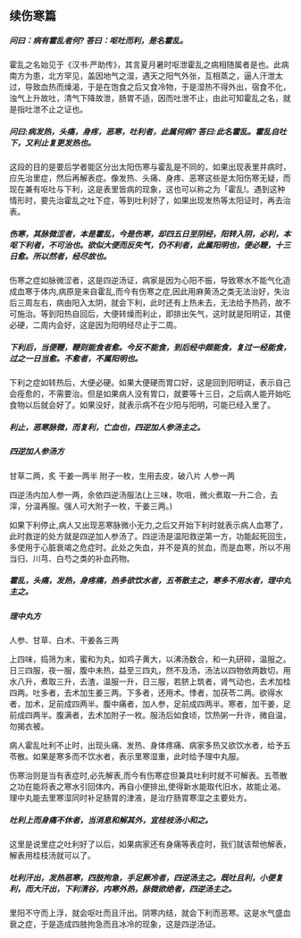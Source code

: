 ## 续伤寒篇

##### 问曰：病有霍乱者何? 答曰：呕吐而利，是名霍乱。

霍乱之名始见于《汉书·严助传》，其言夏月暑时呕泄霍乱之病相随属者是也。此病南方为患，北方罕见，盖因地气之湿，遇天之阳气外张，互相蒸之，逼人汗泄太过，导致血热而燥渴，于是在饱食之后又食冷物，于是湿热不得外出，宿食不化，浊气上升故吐，清气下降故泄，肠胃不适，因而吐泄不止，由此可知霍乱之名，就是指吐泄不止之证也。

##### 问曰:病发热，头痛，身疼，恶寒，吐利者，此属何病? 答曰:此名霍乱。霍乱自吐下，又利止复更发热也。

这段的目的是要后学者能区分出太阳伤寒与霍乱是不同的，如果出现表里并病时，应先治里症，然后再解表症。像发热、头痛、身疼、恶寒这些是太阳伤寒无疑，而现在兼有呕吐与下利，这是表里皆病的现象，这也可以称之为「霍乱!。遇到这种情形时，要先治霍乱之吐下症，等到吐利好了，如果出现发热等太阳证时，再去治表。

##### 伤寒，其脉微涩者，本是霍乱，今是伤寒，却四五日至阴经，阳转入阴，必利，本呕下利者，不可治也。欲似大便而反失气，仍不利者，此属阳明也，便必鞭，十三日愈。所以然者，经尽故也。

伤寒之症如脉微涩者，这是四逆汤证，病家是因为心阳不振，导致寒水不能气化造成血寒于体内,病原是来自霍乱,而今有伤寒之症,因此用麻黄汤之类无法治好，失治后三周左右，病由阳入太阴，就会下利，此时还有上热未去，无法给予热药，故不可施治。等到阳热自回后，大便转燥而利止，即排出矢气，这时就是阳明证，其便必硬，二周内会好，这是因为阳明经尽止于二周。

##### 下利后，当便鞭，鞭则能食者愈。今反不能食，到后经中颇能食，复过一经能食，过之一日当愈。不愈者，不属阳明也。

下利之症如转热后，大便必硬。如果大便硬而胃口好，这是回到阳明证，表示自己会痊愈的，不需要治。但是如果病人没有胃口，就要等十三日，之后病人能开始吃食物以后就会好了。如果没好，就表示病不在少阳与阳明，可能已经入里了。

##### 利止，恶寒脉微，而复利，亡血也，四逆加人参汤主之。

##### 四逆加人参汤方

甘草二两，炙 干姜一两半 附子一枚，生用去皮，破八片 人参一两

四逆汤内加人参一两，余依四逆汤服法(上三味，吹咀，微火煮取一升二合，去滓，分温再服。强人可大附子一枚，干姜三两。)

如果下利停止,病人又出现恶寒脉微小无力,之后又开始下利时就表示病人血寒了，此时救逆的处方就是四逆加人参汤了。四逆汤是温阳救逆第一方，功能起死回生，多使用于心脏衰竭之危症时。此处之失血，并不是真的贫血，而是血寒，所以不用当归、川芎、白芍之类的补血药物。

##### 霍乱，头痛，发热，身疼痛，热多欲饮水者，五苓散主之，寒多不用水者，理中丸主之。

##### 理中丸方

人参、甘草、白术、干姜各三两

上四味，捣筛为末，蜜和为丸，如鸡子黄大，以沸汤数合，和一丸研碎，温服之。日三四服，夜一服，腹中未热，益至三四丸，然不及汤，汤法以四物依两数切，用水八升，煮取三升，去渣，温服一升，日三服，若脐上筑者，肾气动也，去术加桂四两。吐多者，去术加生姜三两。下多者，还用术。悸者，加茯苓二两。欲得水者，加术，足前成四两半。腹中痛者，加人参，足前成四两半。寒者，加干姜，足前成四两半。腹满者，去术加附子一枚。服汤后如食顷，饮热粥一升许，微自温，勿揭衣被。

病人霍乱吐利不止时，出现头痛、发热、身体疼痛、病家多热又欲饮水者，给予五苓散。如果是寒多而不饮水者，表示里寒湿重，此时给予理中丸服。

伤寒治则是当有表症时,必先解表,而今有伤寒症但兼具吐利时就不可解表。五苓散之功在能将表之寒水引回体内，再自小便排出,使得新水能取代旧水，故能止渴。理中丸能去里寒湿同时补足肠胃的津液，是治疗肠胃寒湿之主要处方。

##### 吐利上而身痛不休者，当消息和解其外，宜桂枝汤小和之。

这里是说里症之吐利好了以后，如果病家还有身痛等表症时，我们就该帮他解表，解表用桂枝汤就可以了。

##### 吐利汗出，发热恶寒，四肢拘急，手足厥冷者，四逆汤主之。既吐且利，小便复利，而大汗出，下利清谷，内寒外热，脉微欲绝者，四逆汤主之。

里阳不守而上浮，就会呕吐而且汗出。阴寒内结，就会下利而恶寒。这是水气盛血衰之症，于是造成四肢拘急而且冰冷的现象，这是四逆汤证。